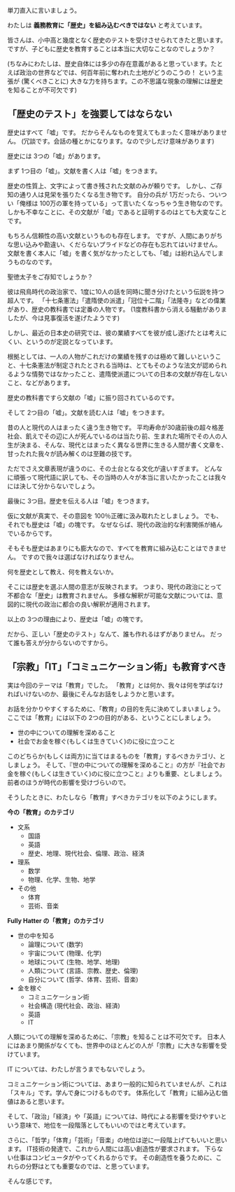 <!-- 「歴史」は教育するな -->
<!-- 〜我々が本当に学ぶべきことについて〜 -->

単刀直入に言いましょう。

わたしは **義務教育に「歴史」を組み込むべきではない** と考えています。

皆さんは、小中高と幾度となく歴史のテストを受けさせられてきたと思います。
ですが、子どもに歴史を教育することは本当に大切なことなのでしょうか？

(ちなみにわたしは、歴史自体には多少の存在意義があると思っています。たとえば政治の世界などでは、何百年前に奪われた土地がどうのこうの！ という主張が (驚くべきことに) 大きな力を持ちます。この不思議な現象の理解には歴史を知ることが不可欠です)


## 「歴史のテスト」を強要してはならない

歴史はすべて「嘘」です。
だからそんなものを覚えてもまったく意味がありません。
(冗談です。会話の種とかになります。なので少しだけ意味があります)

歴史には 3つの「嘘」があります。

まず 1つ目の「嘘」。文献を書く人は「嘘」をつきます。

歴史の性質上、文字によって書き残された文献のみが頼りです。
しかし、ご存知の通り人は見栄を張りたくなる生き物です。
自分の兵が 1万だったら、ついつい「俺様は 100万の軍を持っている」って言いたくなっちゃう生き物なのです。
しかも不幸なことに、その文献が「嘘」であると証明するのはとても大変なことです。

もちろん信頼性の高い文献というものも存在します。
ですが、人間にありがちな思い込みや勘違い、くだらないプライドなどの存在も忘れてはいけません。
文献を書く本人に「嘘」を書く気がなかったとしても、「嘘」は紛れ込んでしまうものなのです。

聖徳太子をご存知でしょうか？

彼は飛鳥時代の政治家で、1度に10人の話を同時に聞き分けたという伝説を持つ超人です。
「十七条憲法」「遣隋使の派遣」「冠位十二階」「法隆寺」などの偉業があり、歴史の教科書では定番の人物です。
(1度教科書から消える騒動がありましたが、今は見事復活を遂げたようです)

しかし、最近の日本史の研究では、彼の業績すべてを彼が成し遂げたとは考えにくい、というのが定説となっています。

根拠としては、一人の人物がこれだけの業績を残すのは極めて難しいということ、十七条憲法が制定されたとされる当時は、とてもそのような法文が認められるような情勢ではなかったこと、遣隋使派遣についての日本の文献が存在しないこと、などがあります。

歴史の教科書ですら文献の「嘘」に振り回されているのです。

そして 2つ目の「嘘」。文献を読む人は「嘘」をつきます。

昔の人と現代の人はまったく違う生き物です。
平均寿命が30歳前後の超々格差社会、飢えでその辺に人が死んでいるのは当たり前、生まれた場所でその人の人生が決まる、そんな、現代とはまったく異なる世界に生きる人間が書く文章を、甘ったれた我々が読み解くのは至難の技です。

ただでさえ文章表現が違うのに、その土台となる文化が違いすぎます。
どんなに頑張って現代語に訳しても、その当時の人々が本当に言いたかったことは我々には決して分からないでしょう。

最後に 3つ目。歴史を伝える人は「嘘」をつきます。

仮に文献が真実で、その意図を 100％正確に汲み取れたとしましょう。
でも、それでも歴史は「嘘」の塊です。
なぜならば、現代の政治的な利害関係が絡んでいるからです。

そもそも歴史はあまりにも膨大なので、すべてを教育に組み込むことはできません。
ですので我々は選ばなければなりません。

何を歴史として教え、何を教えないか。

そこには歴史を選ぶ人間の意志が反映されます。
つまり、現代の政治にとって不都合な「歴史」は教育されません。
多様な解釈が可能な文献については、意図的に現代の政治に都合の良い解釈が適用されます。

以上の 3つの理由により、歴史は「嘘」の塊です。

だから、正しい「歴史のテスト」なんて、誰も作れるはずがありません。
だって誰も答えが分からないのですから。


## 「宗教」「IT」「コミュニケーション術」も教育すべき

実は今回のテーマは「教育」でした。
「教育」とは何か、我々は何を学ばなければいけないのか、最後にそんなお話をしようかと思います。

お話を分かりやすくするために、「教育」の目的を先に決めてしまいましょう。
ここでは「教育」には以下の 2つの目的がある、ということにしましょう。

- 世の中についての理解を深めること
- 社会でお金を稼ぐ(もしくは生きていく)のに役に立つこと

このどちらか(もしくは両方)に当てはまるものを「教育」するべきカテゴリ、としましょう。
そして、『世の中についての理解を深めること』の方が『社会でお金を稼ぐ(もしくは生きていく)のに役に立つこと』よりも重要、としましょう。
前者のほうが時代の影響を受けづらいので。

そうしたときに、わたしなら「教育」すべきカテゴリを以下のようにします。


**今の「教育」のカテゴリ**
- 文系
    - 国語
    - 英語
    - 歴史、地理、現代社会、倫理、政治、経済
- 理系
    - 数学
    - 物理、化学、生物、地学
- その他
    - 体育
    - 芸術、音楽

**Fully Hatter の「教育」のカテゴリ**
- 世の中を知る
    - 論理について (数学)
    - 宇宙について (物理、化学)
    - 地球について (生物、地学、地理)
    - 人類について (言語、宗教、歴史、倫理)
    - 自分について (哲学、体育、芸術、音楽)
- 金を稼ぐ
    - コミュニケーション術
    - 社会構造 (現代社会、政治、経済)
    - 英語
    - IT

人類についての理解を深めるために、「宗教」を知ることは不可欠です。
日本人にはあまり関係がなくても、世界中のほとんどの人が「宗教」に大きな影響を受けています。

IT については、わたしが言うまでもないでしょう。

コミュニケーション術については、あまり一般的に知られていませんが、これは「スキル」です。学んで身につけるものです。
体系化して「教育」に組み込む価値はあると思います。

そして、「政治」「経済」や「英語」については、時代による影響を受けやすいという意味で、地位を一段階落としてもいいのではと考えています。

さらに、「哲学」「体育」「芸術」「音楽」の地位は逆に一段階上げてもいいと思います。
IT技術の発達で、これから人間には高い創造性が要求されます。
下らない仕事はコンピュータがやってくれるからです。
その創造性を養うために、これらの分野はとても重要なのでは、と思っています。

そんな感じです。

